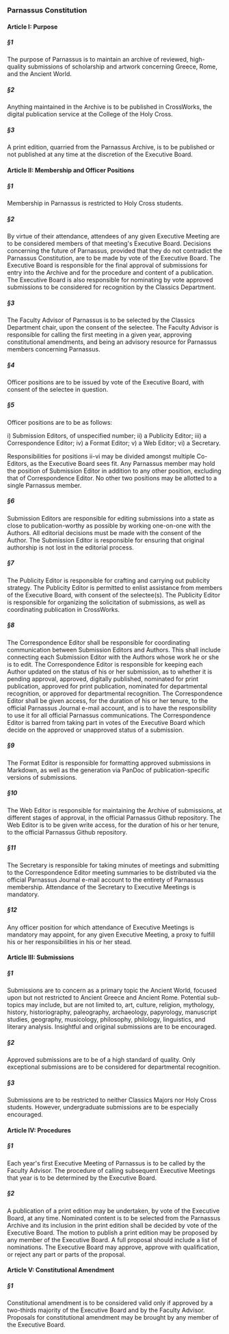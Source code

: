 ### Parnassus Constitution
#### Article I: Purpose
##### §1
The purpose of Parnassus is to maintain an archive of reviewed, high-quality submissions of scholarship and artwork concerning Greece, Rome, and the Ancient World.
##### §2
Anything maintained in the Archive is to be published in CrossWorks, the digital publication service at the College of the Holy Cross.
##### §3
A print edition, quarried from the Parnassus Archive, is to be published or not published at any time at the discretion of the Executive Board.
#### Article II: Membership and Officer Positions
##### §1
Membership in Parnassus is restricted to Holy Cross students.
##### §2
By virtue of their attendance, attendees of any given Executive Meeting are to be considered members of that meeting's Executive Board. Decisions concerning the future of Parnassus, provided that they do not contradict the Parnassus Constitution, are to be made by vote of the Executive Board. The Executive Board is responsible for the final approval of submissions for entry into the Archive and for the procedure and content of a publication. The Executive Board is also responsible for nominating by vote approved submissions to be considered for recognition by the Classics Department.
##### §3
The Faculty Advisor of Parnassus is to be selected by the Classics Department chair, upon the consent of the selectee. The Faculty Advisor is responsible for calling the first meeting in a given year, approving constitutional amendments, and being an advisory resource for Parnassus members concerning Parnassus.
##### §4
Officer positions are to be issued by vote of the Executive Board, with consent of the selectee in question.
##### §5
Officer positions are to be as follows:

i) Submission Editors, of unspecified number;
ii) a Publicity Editor;
iii) a Correspondence Editor;
iv) a Format Editor;
v) a Web Editor;
vi) a Secretary.

Responsibilities for positions ii-vi may be divided amongst multiple Co-Editors, as the Executive Board sees fit. Any Parnassus member may hold the position of Submission Editor in addition to any other position, excluding that of Correspondence Editor. No other two positions may be allotted to a single Parnassus member.
##### §6
Submission Editors are responsible for editing submissions into a state as close to publication-worthy as possible by working one-on-one with the Authors. All editorial decisions must be made with the consent of the Author. The Submission Editor is responsible for ensuring that original authorship is not lost in the editorial process.
##### §7
The Publicity Editor is responsible for crafting and carrying out publicity strategy. The Publicity Editor is permitted to enlist assistance from members of the Executive Board, with consent of the selectee(s). The Publicity Editor is responsible for organizing the solicitation of submissions, as well as coordinating publication in CrossWorks.
##### §8
The Correspondence Editor shall be responsible for coordinating communication between Submission Editors and Authors. This shall include connecting each Submission Editor with the Authors whose work he or she is to edit. The Correspondence Editor is responsible for keeping each Author updated on the status of his or her submission, as to whether it is pending approval, approved, digitally published, nominated for print publication, approved for print publication, nominated for departmental recognition, or approved for departmental recognition. The Correspondence Editor shall be given access, for the duration of his or her tenure, to the official Parnassus Journal e-mail account, and is to have the responsibility to use it for all official Parnassus communications. The Correspondence Editor is barred from taking part in votes of the Executive Board which decide on the approved or unapproved status of a submission.
##### §9
The Format Editor is responsible for formatting approved submissions in Markdown, as well as the generation via PanDoc of publication-specific versions of submissions.
##### §10
The Web Editor is responsible for maintaining the Archive of submissions, at different stages of approval, in the official Parnassus Github repository. The Web Editor is to be given write access, for the duration of his or her tenure, to the official Parnassus Github repository.
##### §11
The Secretary is responsible for taking minutes of meetings and submitting to the Correspondence Editor meeting summaries to be distributed via the official Parnassus Journal e-mail account to the entirety of Parnassus membership. Attendance of the Secretary to Executive Meetings is mandatory.
##### §12
Any officer position for which attendance of Executive Meetings is mandatory may appoint, for any given Executive Meeting, a proxy to fulfill his or her responsibilities in his or her stead.
#### Article III: Submissions
##### §1
Submissions are to concern as a primary topic the Ancient World, focused upon but not restricted to Ancient Greece and Ancient Rome. Potential sub-topics may include, but are not limited to, art, culture, religion, mythology, history, historiography, paleography, archaeology, papyrology, manuscript studies, geography, musicology, philosophy, philology, linguistics, and literary analysis. Insightful and original submissions are to be encouraged.
##### §2
Approved submissions are to be of a high standard of quality. Only exceptional submissions are to be considered for departmental recognition.
##### §3
Submissions are to be restricted to neither Classics Majors nor Holy Cross students. However, undergraduate submissions are to be especially encouraged.
#### Article IV: Procedures
##### §1
Each year's first Executive Meeting of Parnassus is to be called by the Faculty Advisor. The procedure of calling subsequent Executive Meetings that year is to be determined by the Executive Board.
##### §2
A publication of a print edition may be undertaken, by vote of the Executive Board, at any time. Nominated content is to be selected from the Parnassus Archive and its inclusion in the print edition shall be decided by vote of the Executive Board. The motion to publish a print edition may be proposed by any member of the Executive Board. A full proposal should include a list of nominations. The Executive Board may approve, approve with qualification, or reject any part or parts of the proposal.
#### Article V: Constitutional Amendment
##### §1
Constitutional amendment is to be considered valid only if approved by a two-thirds majority of the Executive Board and by the Faculty Advisor. Proposals for constitutional amendment may be brought by any member of the Executive Board.
